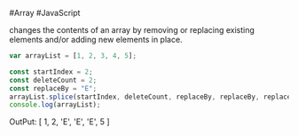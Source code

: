 #Array #JavaScript 

changes the contents of an array by removing or replacing existing elements and/or adding new elements in place.


```js
var arrayList = [1, 2, 3, 4, 5];

const startIndex = 2;
const deleteCount = 2;
const replaceBy = "E";
arrayList.splice(startIndex, deleteCount, replaceBy, replaceBy, replaceBy);
console.log(arrayList);
```
OutPut:  [ 1, 2, 'E', 'E', 'E', 5 ]